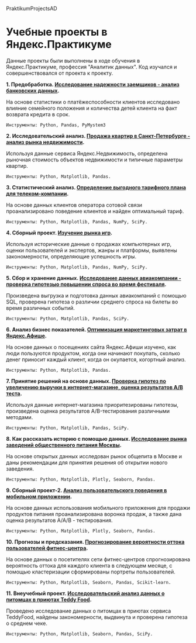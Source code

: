 PraktikumProjectsAD

# Учебные проекты в Яндекс.Практикуме

Данные проекты были выполнены в ходе обучения в Яндекс.Практикуме, профессия "Аналитик данных". Код изучался и совершенствовался от проекта к проекту.

**1. Предобработка. [Исследование надежности заемщиков - анализ банковских данных](https://github.com/devval/DataAnalyst/tree/main/1_debtor_bank#исследование-надежности-заемщиков).**

На основе статистики о платёжеспособности клиентов исследовано влияние семейного положения и количества детей клиента на факт возврата кредита в срок.

	Инструменты: Python, Pandas, PyMystem3

**2. Исследовательский анализ. [Продажа квартир в Санкт-Петербурге - анализ рынка недвижимости](https://github.com/devval/DataAnalyst/tree/main/2_realty_sale#исследование-объявлений-о-продаже-квартир).**

Используя данные сервиса Яндекс.Недвижимость, определена рыночная стоимость объектов недвижимости и типичные параметры квартир.
	
	Инструменты: Python, Matplotlib, Pandas.

**3. Статистический анализ. [Определение выгодного тарифного плана для телеком-компании](https://github.com/devval/DataAnalyst/tree/main/3_mobile_tariff#определение-выгодного-тарифа-для-телеком-компании).**

На основе данных клиентов оператора сотовой связи проанализировано поведение клиентов и найден оптимальный тариф.

	Инструменты: Python, Matplotlib, Pandas, NumPy, SciPy.

**4. Сборный проект. [Изучение рынка игр](https://github.com/devval/DataAnalyst/tree/main/4_computer_games#изучение-рынка-игр).**

Используя исторические данные о продажах компьютерных игр, оценки пользователей и экспертов, жанры и платформы, выявлены закономерности, определяющие успешность игры.

	Инструменты: Python, Matplotlib, Pandas, NumPy, SciPy.

**5. Сбор и хранение данных. [Исследование данных авиакомпании - проверка гипотезыо повышении спроса во время фестиваля](https://github.com/devval/DataAnalyst/tree/main/5_airline_tickets#аналитика-в-авиакомпании).**

Произведена выгрузка и подготовка данных авиакомпаний с помощью SQL, проверена гипотеза о различии среднего спроса на билеты во время различных событий.

	Инструменты: Python, Matplotlib, Pandas, SciPy.

**6. Анализ бизнес показателей. [Оптимизация маркетинговых затрат в Яндекс.Афише](https://github.com/devval/DataAnalyst/tree/main/6_marketing_afisha#оптимизация-маркетинговых-затрат-в-яндексафише).**

На основе данных о посещениях сайта Яндекс.Афиши изучено, как люди пользуются продуктом, когда они начинают покупать, сколько денег приносит каждый клиент, когда он окупается, когортный анализ.

	Инструменты: Python, Matplotlib, Pandas.

**7. Принятие решений на основе данных. [Проверка гипотез по увеличению выручки в интернет-магазине, оценка результатов А/В теста](https://github.com/devval/DataAnalyst/tree/main/7_hypothesis_ab_test#интернет-магазин-гипотезы-и-ab-тест).**

Используя данные интернет-магазина приоритезированы гипотезы, произведена оценка результатов A/B-тестирования различными методами.

	Инструменты: Python, Matplotlib, Pandas, SciPy.

**8. Как рассказать историю с помощью данных. [Исследование рынка заведений общественного питания Москвы](https://github.com/devval/DataAnalyst/tree/main/8_cafe_data#рынок-заведений-общественного-питания-москвы).**

На основе открытых данных исследован рынок общепита в Москве и даны рекомендации для принятия решения об открытии нового заведения.

	Инструменты: Python, Matplotlib, Plotly, Seaborn, Pandas.

**9. Сборный проект-2. [Анализ пользовательского поведения в мобильном приложении](https://github.com/devval/DataAnalyst/tree/main/9_sales_funnel_aab_test#анализ-пользовательского-поведения-в-мобильном-приложении).**

На основе данных использования мобильного приложения для продажи продуктов питания проанализирована воронка продаж, а также дана оценка результатов A/A/B - тестирования.

	Инструменты: Python, Matplotlib, Plotly, Seaborn, Pandas.

**10. Прогнозы и предсказания. [Прогнозирование вероятности оттока пользователей фитнес-центра](https://github.com/devval/DataAnalyst/tree/main/10_forecast_fitness#прогнозирование-вероятности-оттока-пользователей-фитнес-центра).**

На основе данных о посетителях сети фитнес-центров спрогнозирована вероятность оттока для каждого клиента в следующем месяце, с помощью кластеризации сформированы портреты пользователей.

	Инструменты: Python, Matplotlib, Seaborn, Pandas, Scikit-learn.

**11. Внеучебный проект. [Исследовательский анализ данных о питомцах в приютах Teddy Food](https://github.com/devval/DataAnalyst/tree/main/11_teddy_food#исследовательский-анализ-данных-о-питомцах-в-приютах-teddy-food).**

Проведено исследование данных о питомцах в приютах сервиса TeddyFood, найдены закономерности, выдвинута и проверена гипотеза о среднем чеке.

	Инструменты: Python, Matplotlib, Seaborn, Pandas, SciPy.